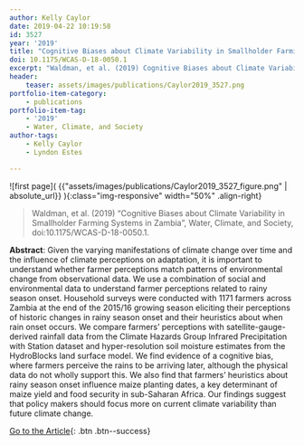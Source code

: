 ```yaml
---
author: Kelly Caylor
date: 2019-04-22 10:19:58
id: 3527
year: '2019'
title: "Cognitive Biases about Climate Variability in Smallholder Farming Systems in Zambia"
doi: 10.1175/WCAS-D-18-0050.1
excerpt: "Waldman, et al. (2019) Cognitive Biases about Climate Variability in Smallholder Farming Systems in Zambia, Water, Climate, and Society, doi:10.1175/WCAS-D-18-0050.1"
header:
    teaser: assets/images/publications/Caylor2019_3527.png
portfolio-item-category:
    - publications
portfolio-item-tag:
    - '2019'
    - Water, Climate, and Society
author-tags:
    - Kelly Caylor
    - Lyndon Estes 

---
```


![first page]( {{"assets/images/publications/Caylor2019_3527_figure.png" | absolute_url}} ){:class="img-responsive" width="50%" .align-right}


> Waldman, et al. (2019) “Cognitive Biases about Climate Variability in Smallholder Farming Systems in Zambia”, Water, Climate, and Society, doi:10.1175/WCAS-D-18-0050.1.


**Abstract**:
Given the varying manifestations of climate change over time and the influence of climate perceptions on adaptation, it is important to understand whether farmer perceptions match patterns of environmental change from observational data. We use a combination of social and environmental data to understand farmer perceptions related to rainy season onset. Household surveys were conducted with 1171 farmers across Zambia at the end of the 2015/16 growing season eliciting their perceptions of historic changes in rainy season onset and their heuristics about when rain onset occurs. We compare farmers’ perceptions with satellite-gauge-derived rainfall data from the Climate Hazards Group Infrared Precipitation with Station dataset and hyper-resolution soil moisture estimates from the HydroBlocks land surface model. We find evidence of a cognitive bias, where farmers perceive the rains to be arriving later, although the physical data do not wholly support this. We also find that farmers’ heuristics about rainy season onset influence maize planting dates, a key determinant of maize yield and food security in sub-Saharan Africa. Our findings suggest that policy makers should focus more on current climate variability than future climate change.


[Go to the Article](https://journals.ametsoc.org/doi/abs/10.1175/WCAS-D-18-0050.1){: .btn .btn--success}